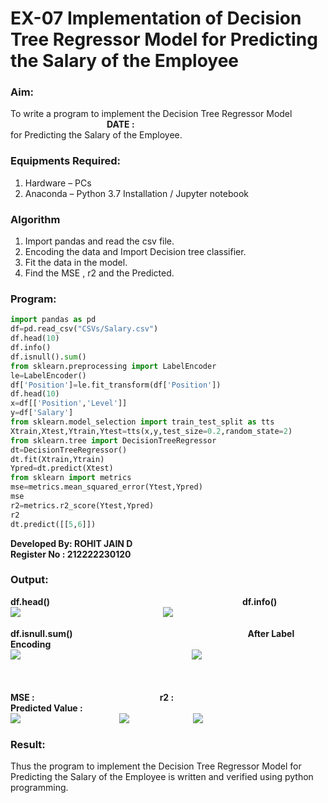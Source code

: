 # EX-07 Implementation of Decision Tree Regressor Model for Predicting the Salary of the Employee
### Aim:
To write a program to implement the Decision Tree Regressor Model &emsp;&emsp;&emsp;&emsp;&emsp;&emsp;&emsp;&emsp;&emsp;&emsp;&emsp;**DATE :**<BR>
for Predicting the Salary of the Employee.
### Equipments Required:
1. Hardware – PCs
2. Anaconda – Python 3.7 Installation / Jupyter notebook
### Algorithm
1. Import pandas and read the csv file.
2. Encoding the data and Import Decision tree classifier.
3. Fit the data in the model.
4. Find the MSE , r2 and the Predicted.
### Program:
```Python
import pandas as pd
df=pd.read_csv("CSVs/Salary.csv")
df.head(10)
df.info()
df.isnull().sum()
from sklearn.preprocessing import LabelEncoder
le=LabelEncoder()
df['Position']=le.fit_transform(df['Position'])
df.head(10)
x=df[['Position','Level']]
y=df['Salary']
from sklearn.model_selection import train_test_split as tts
Xtrain,Xtest,Ytrain,Ytest=tts(x,y,test_size=0.2,random_state=2)
from sklearn.tree import DecisionTreeRegressor
dt=DecisionTreeRegressor()
dt.fit(Xtrain,Ytrain)
Ypred=dt.predict(Xtest)
from sklearn import metrics
mse=metrics.mean_squared_error(Ytest,Ypred)
mse
r2=metrics.r2_score(Ytest,Ypred)
r2
dt.predict([[5,6]])
```

**Developed By: ROHIT JAIN D** <BR>
**Register No : 212222230120** <BR>

### Output:
**df.head()**&emsp;&emsp;&emsp;&emsp;&emsp;&emsp;&emsp;&emsp;&emsp;&emsp;&emsp;&emsp;&emsp;&emsp;&emsp;&emsp;&emsp;&emsp;&emsp;&emsp;&emsp;&emsp;**df.info()**<br>
<img valign=top src="https://github.com/ROHITJAIND/EX-07-Implementation-of-Decision-Tree-Regressor-Model-for-Predicting-the-Salary-of-the-Employee/assets/118707073/3e26416c-15dd-438e-b94b-82fe6062d7ec">&emsp;&emsp;&emsp;&emsp;&emsp;&emsp;&emsp;&emsp;&emsp;&emsp;&emsp;&emsp;&emsp;&emsp;&emsp;&emsp;
<img valign=top src="https://github.com/ROHITJAIND/EX-07-Implementation-of-Decision-Tree-Regressor-Model-for-Predicting-the-Salary-of-the-Employee/assets/118707073/bc166b21-ba12-483f-86a9-87f78a11a444">
<br>
<br>
**df.isnull.sum()**&emsp;&emsp;&emsp;&emsp;&emsp;&emsp;&emsp;&emsp;&emsp;&emsp;&emsp;&emsp;&emsp;&emsp;&emsp;&emsp;&emsp;&emsp;&emsp;&emsp;**After Label Encoding**<br>
<img valign=top src="https://github.com/ROHITJAIND/EX-07-Implementation-of-Decision-Tree-Regressor-Model-for-Predicting-the-Salary-of-the-Employee/assets/118707073/a87bd2d8-ce65-4bda-b504-51a6e0a86754">  &emsp;&emsp;&emsp;&emsp;&emsp;&emsp;&emsp;&emsp;&emsp;&emsp;&emsp;&emsp;&emsp;&emsp;&emsp;&emsp;&emsp;&emsp;&emsp;
<img valign=top src="https://github.com/ROHITJAIND/EX-07-Implementation-of-Decision-Tree-Regressor-Model-for-Predicting-the-Salary-of-the-Employee/assets/118707073/06f6314d-455a-4866-8e49-667f1f6830c9">
<br>
<br>
<BR>
<BR>
**MSE :**&emsp;&emsp;&emsp;&emsp;&emsp;&emsp;&emsp;&emsp;&emsp;&emsp;&emsp;&emsp;&emsp;&emsp; **r2 :**&emsp;&emsp;&emsp;&emsp;&emsp;&emsp;&emsp;&emsp;&emsp;&emsp;&emsp;&emsp;&emsp;&emsp;**Predicted Value :**<br>
<img valign=top src="https://github.com/ROHITJAIND/EX-07-Implementation-of-Decision-Tree-Regressor-Model-for-Predicting-the-Salary-of-the-Employee/assets/118707073/71de2a7a-ed0c-4b89-aee3-a71e7e82cec9">&emsp;&emsp;&emsp;&emsp;&emsp;&emsp;&emsp;&emsp;&emsp;&emsp;&emsp;
<img valign=top src="https://github.com/ROHITJAIND/EX-07-Implementation-of-Decision-Tree-Regressor-Model-for-Predicting-the-Salary-of-the-Employee/assets/118707073/d5eab5c9-e084-40f3-8294-8be3989aaf5f">&emsp;&emsp;&emsp;&emsp;&emsp;&emsp;&emsp;
<img valign=top src="https://github.com/ROHITJAIND/EX-07-Implementation-of-Decision-Tree-Regressor-Model-for-Predicting-the-Salary-of-the-Employee/assets/118707073/43608200-8699-4611-9ad1-fea20a2e4840">






### Result:
Thus the program to implement the Decision Tree Regressor Model for Predicting the Salary of the Employee is written and verified using python programming.
